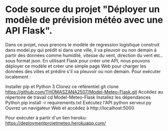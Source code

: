 # Code source du projet "Déployer un modèle de prévision météo avec une API Flask".

Dans ce projet, nous prenons le modèle de regression logistique construit dans model.py qui prédit si dans une ville, il va pleuvoir ou non demain à partir des données comme humidité, vitesse du vent, direction du vent etc.. sous format json. En utilisant Flask pour créer une API, nous pouvons déployer ce modèle et créer une simple page Web pour charger les données des villes et prédire s'il va pleuvoir ou non demain.
Pour exécuter localement :

Installer pip et Python 3
Clonez ce référentiel git clone https://github.com/THOMASZANA2507/Model-Meteo-Flask.git
Accédez au répertoire de travail cd Model-Meteo-Flask
Installez les dépendances Python pip install -r requirements.txt
Exécutez l'API python serveur.py
Ouvrez un navigateur Web et accédez à http://localhost:5000

Pour exécuter à partir d'un lien heroku: https://deploymentprojetmeteo.herokuapp.com/
